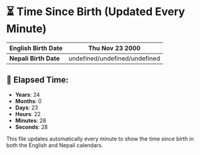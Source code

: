 # ⏳ Time Since Birth (Updated Every Minute)

| **English Birth Date** | Thu Nov 23 2000 |
|------------------------|-------------------------------------|
| **Nepali Birth Date**  | undefined/undefined/undefined                  |

## 📅 Elapsed Time:

- **Years**: 24
- **Months**: 0
- **Days**: 23
- **Hours**: 22
- **Minutes**: 28
- **Seconds**: 28

This file updates automatically every minute to show the time since birth in both the English and Nepali calendars.